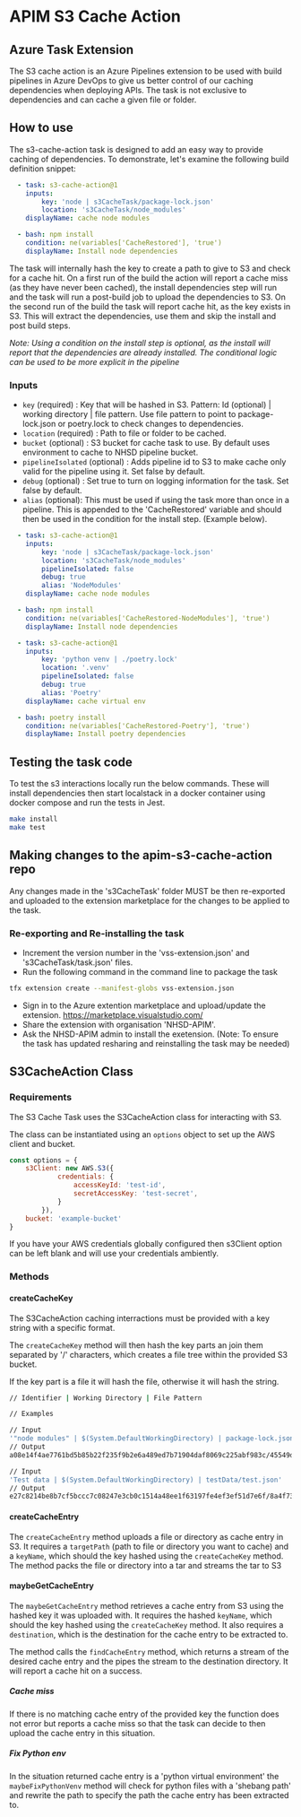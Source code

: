 # APIM S3 Cache Action

## Azure Task Extension
The S3 cache action is an Azure Pipelines extension to be used with build pipelines in Azure DevOps to give us better control of our caching dependencies when deploying APIs. The task is not exclusive to dependencies and can cache a given file or folder.   

## How to use
The s3-cache-action task is designed to add an easy way to provide caching of dependencies. To demonstrate, let's examine the following build definition snippet:
```yaml
  - task: s3-cache-action@1
    inputs:
        key: 'node | s3CacheTask/package-lock.json'
        location: 's3CacheTask/node_modules'
    displayName: cache node modules

  - bash: npm install
    condition: ne(variables['CacheRestored'], 'true')
    displayName: Install node dependencies
```
The task will internally hash the key to create a path to give to S3 and check for a cache hit. On a first run of the build the action will report a cache miss (as they have never been cached), the install dependencies step will run and the task will run a post-build job to upload the dependencies to S3. On the second run of the build the task will report cache hit, as the key exists in S3. This will extract the dependencies, use them and skip the install and post build steps. 

*Note: Using a condition on the install step is optional, as the install will report that the dependencies are already installed. The conditional logic can be used to be more explicit in the pipeline*    

### Inputs
- `key` (required) : Key that will be hashed in S3. Pattern: Id (optional) | working directory | file pattern. Use file pattern to point to package-lock.json or poetry.lock to check changes to dependencies.
- `location` (required) : Path to file or folder to be cached.
- `bucket` (optional) : S3 bucket for cache task to use. By default uses environment to cache to NHSD pipeline bucket.
- `pipelineIsolated` (optional) : Adds pipeline id to S3 to make cache only valid for the pipeline using it. Set false by default.
- `debug` (optional) : Set true to turn on logging information for the task. Set false by default.
- `alias` (optional): This must be used if using the task more than once in a pipeline. This is appended to the 'CacheRestored' variable and should then be used in the condition for the install step. (Example below).

```yaml
  - task: s3-cache-action@1
    inputs:
        key: 'node | s3CacheTask/package-lock.json'
        location: 's3CacheTask/node_modules'
        pipelineIsolated: false
        debug: true
        alias: 'NodeModules'
    displayName: cache node modules

  - bash: npm install
    condition: ne(variables['CacheRestored-NodeModules'], 'true')
    displayName: Install node dependencies

  - task: s3-cache-action@1
    inputs:
        key: 'python venv | ./poetry.lock'
        location: '.venv'
        pipelineIsolated: false
        debug: true
        alias: 'Poetry'
    displayName: cache virtual env

  - bash: poetry install
    condition: ne(variables['CacheRestored-Poetry'], 'true')
    displayName: Install poetry dependencies
```

  
## Testing the task code
To test the s3 interactions locally run the below commands. These will install dependencies then start localstack in a docker container using docker compose and run the tests in Jest.

```bash
make install
make test
```

## Making changes to the apim-s3-cache-action repo
Any changes made in the 's3CacheTask' folder MUST be then re-exported and uploaded to the extension marketplace for the changes to be applied to the task.

### Re-exporting and Re-installing the task
- Increment the version number in the 'vss-extension.json' and 's3CacheTask/task.json' files.
- Run the following command in the command line to package the task
```bash
tfx extension create --manifest-globs vss-extension.json
```
- Sign in to the Azure extention marketplace and upload/update the extension. https://marketplace.visualstudio.com/
- Share the extension with organisation 'NHSD-APIM'.
- Ask the NHSD-APIM admin to install the exetension.
(Note: To ensure the task has updated resharing and reinstalling the task may be needed)   
    

## S3CacheAction Class

### Requirements
The S3 Cache Task uses the S3CacheAction class for interacting with S3.  

The class can be instantiated using an `options` object to set up the AWS client and bucket.  

```javascript
const options = {
    s3Client: new AWS.S3({
            credentials: {
                accessKeyId: 'test-id',
                secretAccessKey: 'test-secret',
            }
        }),
    bucket: 'example-bucket'
}
```

If you have your AWS credentials globally configured then s3Client option can be left blank and will use your credentials ambiently.  
  


### Methods
#### createCacheKey
The S3CacheAction caching interractions must be provided with a key string with a specific format.  

The `createCacheKey` method will then hash the key parts an join them separated by '/' characters, which creates a file tree within the provided S3 bucket.  

If the key part is a file it will hash the file, otherwise it will hash the string.  

```bash
// Identifier | Working Directory | File Pattern

// Examples

// Input
'"node modules" | $(System.DefaultWorkingDirectory) | package-lock.json'
// Output
a08e14f4ae7761bd5b85b22f235f9b2e6a489ed7b71904daf8069c225abf983c/45549dbb28f29efdb4b8aeb2b69088d8fa34693a2cc3597fe2389eecc8b17742/dba27c31aad935787bb275c3e5e4e957708f15386de599eff1db476022cd7e4c

// Input
'Test data | $(System.DefaultWorkingDirectory) | testData/test.json'
// Output
e27c8214be8b7cf5bccc7c08247e3cb0c1514a48ee1f63197fe4ef3ef51d7e6f/8a4f7378bf9f77ee01e78ff0dc31ff5669358a6fe0198be9a6f859999b9d50f2/8253544304dab00d2a070de771567c2bf6c5decc4120424324dfbc8169c4e63a
```
  

#### createCacheEntry
The `createCacheEntry` method uploads a file or directory as cache entry in S3. It requires a `targetPath` (path to file or directory you want to cache) and a `keyName`, which should the key hashed using the `createCacheKey` method.  
The method packs the file or directory into a tar and streams the tar to S3
  

#### maybeGetCacheEntry
The `maybeGetCacheEntry` method retrieves a cache entry from S3 using the hashed key it was uploaded with. It requires the hashed `keyName`, which should the key hashed using the `createCacheKey` method. It also requires a `destination`, which is the destination for the cache entry to be extracted to.  
  
The method calls the `findCacheEntry` method, which returns a stream of the desired cache entry and the pipes the stream to the destination directory. It will report a cache hit on a success.  

##### Cache miss
If there is no matching cache entry of the provided key the function does not error but reports a cache miss so that the task can decide to then upload the cache entry in this situation.

##### Fix Python env
In the situation returned cache entry is a 'python virtual environment' the `maybeFixPythonVenv` method will check for python files with a 'shebang path' and rewrite the path to specify the path the cache entry has been extracted to.  
  

  